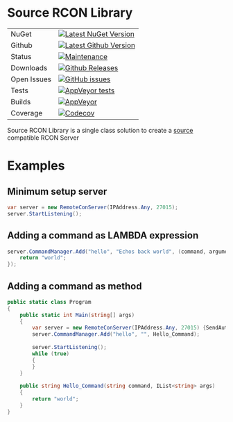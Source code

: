 # Source RCON Library

|        |            |
| ------------- |-------------|
| NuGet      | [![Latest NuGet Version](https://img.shields.io/nuget/v/source-rcon-server.svg)](https://www.nuget.org/packages/source-rcon-server/) |
| Github      | [![Latest Github Version](https://img.shields.io/github/release/subtixx/source-rcon-library.svg?logo=github)](https://github.com/Subtixx/source-rcon-library/releases) |
| Status      | [![Maintenance](https://img.shields.io/maintenance/yes/2018.svg)]() |
| Downloads      | [![Github Releases](https://img.shields.io/github/downloads/subtixx/source-rcon-library/latest/total.svg?logo=github)](https://github.com/Subtixx/source-rcon-library/releases) |
| Open Issues      | [![GitHub issues](https://img.shields.io/github/issues/subtixx/source-rcon-library/.svg?logo=github)](https://github.com/subtixx/source-rcon-library/issues) |
| Tests      | [![AppVeyor tests](https://img.shields.io/appveyor/tests/Subtixx/source-rcon-library.svg?logo=appveyor)](https://ci.appveyor.com/project/Subtixx/source-rcon-library) |
| Builds      | [![AppVeyor](https://img.shields.io/appveyor/ci/subtixx/source-rcon-library.svg?logo=appveyor)](https://ci.appveyor.com/project/Subtixx/source-rcon-library) |
| Coverage      | [![Codecov](https://img.shields.io/codecov/c/github/subtixx/source-rcon-library.svg)](https://codecov.io/gh/Subtixx/source-rcon-library) |

Source RCON Library is a single class solution to create a [source](https://developer.valvesoftware.com/wiki/Source_RCON_Protocol) compatible RCON Server

# Examples

## Minimum setup server
```csharp
var server = new RemoteConServer(IPAddress.Any, 27015);
server.StartListening();
```

## Adding a command as LAMBDA expression

```csharp
server.CommandManager.Add("hello", "Echos back world", (command, arguments) => {
    return "world";
});
```

## Adding a command as method

```csharp
public static class Program
{
    public static int Main(string[] args)
    {
        var server = new RemoteConServer(IPAddress.Any, 27015) {SendAuthImmediately = true};
        server.CommandManager.Add("hello", "", Hello_Command);
        
        server.StartListening();
        while (true)
        {
        }
    }
    
    public string Hello_Command(string command, IList<string> args)
    {
        return "world";
    }
}
```